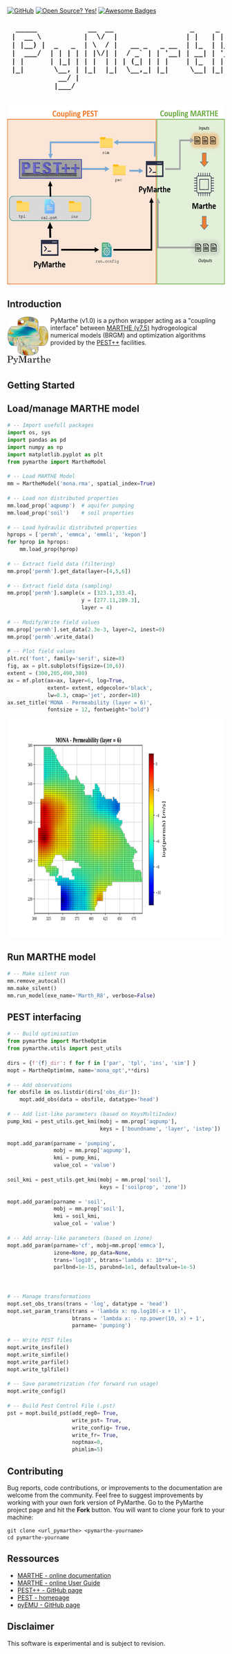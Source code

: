 
[![GitHub](https://badgen.net/badge/icon/github?icon=github&label)](https://github.com)
[![Open Source? Yes!](https://badgen.net/badge/Open%20Source%20%3F/Yes%21/blue?icon=github)](https://github.com/Naereen/badges/)
[![Awesome Badges](https://img.shields.io/badge/badges-awesome-green.svg)](https://github.com/Naereen/badges)


<H3 align="center"> 
  <pre>
  _____            __  __                  _     _            
 |  __ \          |  \/  |                | |   | |           
 | |__) |  _   _  | \  / |   __ _   _ __  | |_  | |__     ___ 
 |  ___/  | | | | | |\/| |  / _` | | '__| | __| | '_ \   / _ \
 | |      | |_| | | |  | | | (_| | | |    | |_  | | | | |  __/
 |_|       \__, | |_|  |_|  \__,_| |_|     \__| |_| |_|  \___|
            __/ |                                             
           |___/                                              
  </pre>
</H3>


<p align="center">
  <img 
  src="assets/PyMarthe_v1.0_general.png"
  alt="PyMarthe v1.0" 
  width="650"
  height="415"
  >
</p>


Introduction
-----------------------------------------------
<img align="left" width="100" height="110" src="assets/logo_pymarthe.png">


PyMarthe (v1.0) is a python wrapper acting as a "coupling interface" between [MARTHE (v7.5)](https://www.brgm.fr/fr/logiciel/marthe-logiciel-modelisation-ecoulements-souterrains) hydrogeological numerical models (BRGM) and optimization algorithms provided by the [PEST++](https://github.com/usgs/pestpp) facilities. 


<br></br>

Getting Started
-----------------------------------------------

## Load/manage MARTHE model
```python
# -- Import usefull packages
import os, sys
import pandas as pd
import numpy as np
import matplotlib.pyplot as plt
from pymarthe import MartheModel

# -- Load MARTHE Model
mm = MartheModel('mona.rma', spatial_index=True)

# -- Load non distributed properties
mm.load_prop('aqpump')  # aquifer pumping
mm.load_prop('soil')    # soil properties

# -- Load hydraulic distributed properties
hprops = ['permh', 'emmca', 'emmli', 'kepon']
for hprop in hprops:
    mm.load_prop(hprop)

# -- Extract field data (filtering)
mm.prop['permh'].get_data(layer=[4,5,6])

# -- Extract field data (sampling)
mm.prop['permh'].sample(x = [323.1,333.4],
                        y = [277.11,289.3],
                        layer = 4)

# -- Modify/Write field values
mm.prop['permh'].set_data(2.3e-3, layer=2, inest=0)
mm.prop['permh'.write_data()

# -- Plot field values
plt.rc('font', family='serif', size=8)
fig, ax = plt.subplots(figsize=(10,6))
extent = (300,205,490,380)
ax = mf.plot(ax=ax, layer=6, log=True,
             extent= extent, edgecolor='black', 
             lw=0.3, cmap='jet', zorder=10)
ax.set_title('MONA - Permeability (layer = 6)',
             fontsize = 12, fontweight="bold")

```

<p align="center">
  <img 
  src="assets/permh_k6.png"
  alt="PyMarthe v1.0" 
  width="910"
  height="505"
  >
</p>


## Run MARTHE model
```python
# -- Make silent run
mm.remove_autocal()
mm.make_silent()
mm.run_model(exe_name='Marth_R8', verbose=False)

```

## PEST interfacing
```python
# -- Build optimisation
from pymarthe import MartheOptim
from pymarthe.utils import pest_utils

dirs = {f'{f}_dir': f for f in ['par', 'tpl', 'ins', 'sim'] }
mopt = MartheOptim(mm, name='mona_opt',**dirs)

# -- Add observations
for obsfile in os.listdir(dirs['obs_dir']):
    mopt.add_obs(data = obsfile, datatype='head')

# -- Add list-like parameters (based on KeysMultiIndex)
pump_kmi = pest_utils.get_kmi(mobj = mm.prop['aqpump'],
                              keys = ['boundname', 'layer', 'istep'])

mopt.add_param(parname = 'pumping',
               mobj = mm.prop['aqpump'],
               kmi = pump_kmi,
               value_col = 'value')

soil_kmi = pest_utils.get_kmi(mobj = mm.prop['soil'],
                              keys = ['soilprop', 'zone'])

mopt.add_param(parname = 'soil',
               mobj = mm.prop['soil'],
               kmi = soil_kmi,
               value_col = 'value')

# -- Add array-like parameters (based on izone)
mopt.add_param(parname='cf', mobj=mm.prop['emmca'],
               izone=None, pp_data=None,
               trans='log10', btrans='lambda x: 10**x',
               parlbnd=1e-15, parubnd=1e1, defaultvalue=1e-5) 



# -- Manage transformations
mopt.set_obs_trans(trans = 'log', datatype = 'head')
mopt.set_param_trans(trans = 'lambda x: np.log10(-x + 1)',
                     btrans = 'lambda x: - np.power(10, x) + 1',
                     parname= 'pumping')

# -- Write PEST files
mopt.write_insfile()
mopt.write_simfile()
mopt.write_parfile()
mopt.write_tplfile()

# -- Save parametrization (for forward run usage)
mopt.write_config()

# -- Build Pest Control File (.pst)
pst = mopt.build_pst(add_reg0= True,
                     write_pst= True,
                     write_config= True,
                     write_fr= True,
                     noptmax=0,
                     phimlim=5)

```



Contributing
------------------------------------------------

Bug reports, code contributions, or improvements to the documentation are welcome from the community. 
Feel free to suggest improvements by working with your own fork version of PyMarthe. Go to the PyMarthe project page and hit the **Fork** button.
You will want to clone your fork to your machine:

    git clone <url_pymarthe> <pymarthe-yourname>
    cd pymarthe-yourname



Ressources
-----------------------------------------------

+ [MARTHE - online documentation](https://www.brgm.fr/sites/default/files/documents/2020-11/logiciel-marthe-notice-utilisation-generale-rp-64554-fr.pdf)
+ [MARTHE - online User Guide](https://www.brgm.fr/sites/default/files/documents/2020-11/logiciel-marthe-didacticiel-7-5-rp-64997-fr.pdf)
+ [PEST++ - GitHub page](https://github.com/usgs/pestpp)
+ [PEST - homepage](http://www.pesthomepage.org/)
+ [pyEMU - GitHub page](https://github.com/pypest/pyemu)



Disclaimer
----------

This software is experimental and is subject to revision. 

